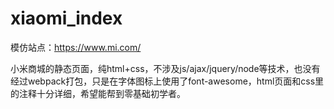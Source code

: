 # xiaomi_index
 模仿站点：https://www.mi.com/

 小米商城的静态页面，纯html+css，不涉及js/ajax/jquery/node等技术，也没有经过webpack打包，只是在字体图标上使用了font-awesome，html页面和css里的注释十分详细，希望能帮到零基础初学者。
